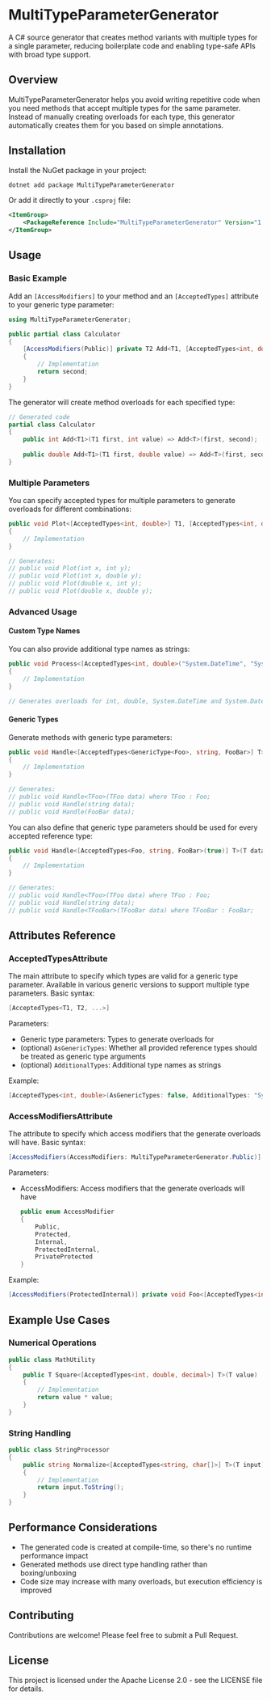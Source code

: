 # MultiTypeParameterGenerator
A C# source generator that creates method variants with multiple types for a single parameter, reducing boilerplate code and enabling type-safe APIs with broad type support.
## Overview
MultiTypeParameterGenerator helps you avoid writing repetitive code when you need methods that accept multiple types for the same parameter. Instead of manually creating overloads for each type, this generator automatically creates them for you based on simple annotations.
## Installation
Install the NuGet package in your project:
``` bash
dotnet add package MultiTypeParameterGenerator
```
Or add it directly to your `.csproj` file:
``` xml
<ItemGroup>
    <PackageReference Include="MultiTypeParameterGenerator" Version="1.0.0" />
</ItemGroup>
```
## Usage
### Basic Example
Add an `[AccessModifiers]` to your method and an `[AcceptedTypes]` attribute to your generic type parameter:
``` csharp
using MultiTypeParameterGenerator;

public partial class Calculator
{
    [AccessModifiers(Public)] private T2 Add<T1, [AcceptedTypes<int, double>] T2>(T1 first, T2 second)
    {
        // Implementation
        return second;
    }
}
```
The generator will create method overloads for each specified type:
``` csharp
// Generated code
partial class Calculator
{
    public int Add<T1>(T1 first, int value) => Add<T>(first, second);
    
    public double Add<T1>(T1 first, double value) => Add<T>(first, second);
}
```
### Multiple Parameters
You can specify accepted types for multiple parameters to generate overloads for different combinations:
``` csharp
public void Plot<[AcceptedTypes<int, double>] T1, [AcceptedTypes<int, double>] T2>(T1 x, T2 y)
{
    // Implementation
}

// Generates:
// public void Plot(int x, int y);
// public void Plot(int x, double y);
// public void Plot(double x, int y);
// public void Plot(double x, double y);
```
### Advanced Usage
#### Custom Type Names
You can also provide additional type names as strings:
``` csharp
public void Process<[AcceptedTypes<int, double>("System.DateTime", "System.DateOnly")] T>(T value)
{
    // Implementation
}

// Generates overloads for int, double, System.DateTime and System.DateOnly
```
#### Generic Types
Generate methods with generic type parameters:
``` csharp
public void Handle<[AcceptedTypes<GenericType<Foo>, string, FooBar>] T>(T data)
{
    // Implementation
}

// Generates:
// public void Handle<TFoo>(TFoo data) where TFoo : Foo;
// public void Handle(string data);
// public void Handle(FooBar data);
```
You can also define that generic type parameters should be used for every accepted reference type:
``` csharp
public void Handle<[AcceptedTypes<Foo, string, FooBar>(true)] T>(T data)
{
    // Implementation
}

// Generates:
// public void Handle<TFoo>(TFoo data) where TFoo : Foo;
// public void Handle(string data);
// public void Handle<TFooBar>(TFooBar data) where TFooBar : FooBar;
```
## Attributes Reference
### AcceptedTypesAttribute
The main attribute to specify which types are valid for a generic type parameter. Available in various generic versions to support multiple type parameters.
Basic syntax:
``` csharp
[AcceptedTypes<T1, T2, ...>]
```
Parameters:
- Generic type parameters: Types to generate overloads for
- (optional) `AsGenericTypes`: Whether all provided reference types should be treated as generic type arguments
- (optional) `AdditionalTypes`: Additional type names as strings

Example:
``` csharp
[AcceptedTypes<int, double>(AsGenericTypes: false, AdditionalTypes: "System.DateTime")]
```
### AccessModifiersAttribute
The attribute to specify which access modifiers that the generate overloads will have.
Basic syntax:
``` csharp
[AccessModifiers(AccessModifiers: MultiTypeParameterGenerator.Public)]
```
Parameters:
- AccessModifiers: Access modifiers that the generate overloads will have
  ``` csharp
  public enum AccessModifier
  {
      Public,
      Protected,
      Internal,
      ProtectedInternal,
      PrivateProtected
  }
  ```

Example:
``` csharp
[AccessModifiers(ProtectedInternal)] private void Foo<[AcceptedTypes<int, double>] T>(T value);
```
## Example Use Cases
### Numerical Operations
``` csharp
public class MathUtility
{
    public T Square<[AcceptedTypes<int, double, decimal>] T>(T value)
    {
        // Implementation
        return value * value;
    }
}
```
### String Handling
``` csharp
public class StringProcessor
{
    public string Normalize<[AcceptedTypes<string, char[]>] T>(T input)
    {
        // Implementation
        return input.ToString();
    }
}
```
## Performance Considerations
- The generated code is created at compile-time, so there's no runtime performance impact
- Generated methods use direct type handling rather than boxing/unboxing
- Code size may increase with many overloads, but execution efficiency is improved

## Contributing
Contributions are welcome! Please feel free to submit a Pull Request.
## License
This project is licensed under the Apache License 2.0 - see the LICENSE file for details.
